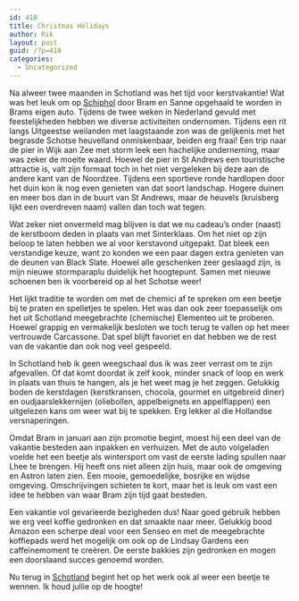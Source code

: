 ```yaml
---
id: 418
title: Christmas Holidays
author: Rik
layout: post
guid: /?p=418
categories:
  - Uncategorized
---
```

Na alweer twee maanden in Schotland was het tijd voor kerstvakantie! Wat was het leuk om op [Schiphol][1] door Bram en Sanne opgehaald te worden in Brams eigen auto. Tijdens de twee weken in Nederland gevuld met feestelijkheden hebben we diverse activiteiten ondernomen. Tijdens een rit langs Uitgeestse weilanden met laagstaande zon was de gelijkenis met het begrasde Schotse heuvelland onmiskenbaar, beiden erg fraai! Een trip naar de pier in Wijk aan Zee met storm leek een hachelijke onderneming, maar was zeker de moeite waard. Hoewel de pier in St Andrews een touristische attractie is, valt zijn formaat toch in het niet vergeleken bij deze aan de andere kant van de Noordzee. Tijdens een sportieve ronde hardlopen door het duin kon ik nog even genieten van dat soort landschap. Hogere duinen en meer bos dan in de buurt van St Andrews, maar de heuvels (kruisberg lijkt een overdreven naam) vallen dan toch wat tegen.

Wat zeker niet onvermeld mag blijven is dat we nu cadeau&#8217;s onder (naast) de kerstboom deden in plaats van met Sinterklaas. Om het niet op zijn beloop te laten hebben we al voor kerstavond uitgepakt. Dat bleek een verstandige keuze, want zo konden we een paar dagen extra genieten van de deunen van Black Slate. Hoewel alle geschenken zeer geslaagd zijn, is mijn nieuwe stormparaplu duidelijk het hoogtepunt. Samen met nieuwe schoenen ben ik voorbereid op al het Schotse weer!

Het lijkt traditie te worden om met de chemici af te spreken om een beetje bij te praten en spelletjes te spelen. Het was dan ook zeer toepasselijk om het uit Schotland meegebrachte (chemische) Elementeo uit te proberen. Hoewel grappig en vermakelijk besloten we toch terug te vallen op het meer vertrouwde Carcassone. Dat spel blijft favoriet en dat hebben we de rest van de vakantie dan ook nog veel gespeeld.

In Schotland heb ik geen weegschaal dus ik was zeer verrast om te zijn afgevallen. Of dat komt doordat ik zelf kook, minder snack of loop en werk in plaats van thuis te hangen, als je het weet mag je het zeggen. Gelukkig boden de kerstdagen (kerstkransen, chocola, gourmet en uitgebreid diner) en oudjaarslekkernijen (oliebollen, appelbeignets en appelflappen) een uitgelezen kans om weer wat bij te spekken. Erg lekker al die Hollandse versnaperingen.

Omdat Bram in januari aan zijn promotie begint, moest hij een deel van de vakantie besteden aan inpakken en verhuizen. Met de auto volgeladen voelde het een beetje als wintersport om vast de eerste lading spullen naar Lhee te brengen. Hij heeft ons niet alleen zijn huis, maar ook de omgeving en Astron laten zien. Een mooie, gemoedelijke, bosrijke en wijdse omgeving. Omschrijvingen schieten te kort, maar het is leuk om vast een idee te hebben van waar Bram zijn tijd gaat besteden.

Een vakantie vol gevarieerde bezigheden dus! Naar goed gebruik hebben we erg veel koffie gedronken en dat smaakte naar meer. Gelukkig bood Amazon een scherpe deal voor een Senseo en met de meegebrachte koffiepads werd het mogelijk om ook op de Lindsay Gardens een caffeïnemoment te creëren. De eerste bakkies zijn gedronken en mogen een doorslaand succes genoemd worden.

Nu terug in [Schotland][2] begint het op het werk ook al weer een beetje te wennen. Ik houd jullie op de hoogte!

 [1]: /?ai1ec_event=flight-edinburgh-amsterdam&instance_id= "Flight Edinburgh – Amsterdam"
 [2]: /?ai1ec_event=flight-amsterdam-edinburgh&instance_id= "Flight Amsterdam – Edinburgh"
